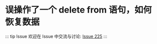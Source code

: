 # 误操作了一个 delete from 语句，如何恢复数据



::: tip Issue 
 欢迎在 Issue 中交流与讨论: [Issue 225](https://github.com/shfshanyue/Daily-Question/issues/225) 
:::



